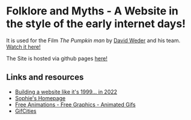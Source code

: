 # Folklore and Myths - A Website in the style of the early internet days!

It is used for the Film *The Pumpkin man* by [David Weder](https://www.davidweder.com/) and his team. [Watch it here!]()

The Site is hosted via github pages [here!](https://folkloreandmyths.com)

## Links and resources
- [Building a website like it's 1999... in 2022](https://localghost.dev/blog/building-a-website-like-it-s-1999-in-2022/)
- [Sophie's Homepage](https://sophieswebsite1999.neocities.org/)
- [Free Animations - Free Graphics - Animated Gifs](https://www.gifs.cc/)
- [GifCities](https://gifcities.org/)

